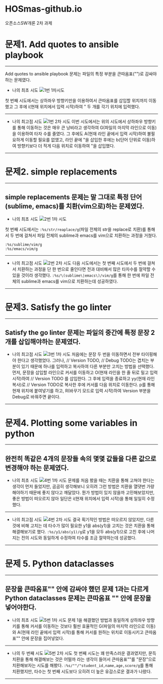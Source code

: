 # HOSmas-github.io
오픈소스SW개론 2차 과제

# 문제1. Add quotes to ansible playbook
-------------------------------------
Add quotes to ansible playbook 문제는 파일의 특정 부분을 큰따옴표("")로 감싸야 하는 문제였다.

+ 나의 최초 시도
![1번 1차시도](https://user-images.githubusercontent.com/94365974/144589181-ff377111-767d-4346-9262-2471a990783b.gif)

첫 번째 시도에서는 상하좌우 방향키만을 이용하여서 큰따옴표를 삽입할 위치까지 이동했고 그 후에 i(현재 위치에서 입력 시작)하여 " 두 개를 각기 위치에 입력했다.

----------------------------------------
+ 나의 최고점 시도
![1번 2차 시도](https://user-images.githubusercontent.com/94365974/144589376-c1024039-d9ff-4d63-9e57-ec4bc38ec181.gif)
 이번 시도에서는 위의 시도에서 상하좌우 방향키를 통해 이동하는 것은 매우 큰 낭비라고 생각하여 G(파일의 마지막 라인으로 이동)을 이용하여 타자 수를 줄였다.
 그 후에도 A(현재 라인 끝에서 입력 시작)하여 불필요하게 이동할 필요를 없앴고, 라인 끝에 "을 삽입한 후에는 b(단어 단위로 이동)하여 방향키보다 더 적게 다음 위치로 이동하여 "을 삽입했다.
 ----------------------------------------
 
 # 문제2. simple replacements
 ---------------------------
 simple replacements 문제는 말 그대로 특정 단어(sublime, emacs)를 치환(vim으로)하는 문제였다.
 -------------------------
 + 나의 최초 시도
 ![2번 1차 시도](https://user-images.githubusercontent.com/94365974/144591618-878c2a60-c6d3-4e2f-b3e3-7971a570e0f3.gif)

첫 번째 시도에서는 `:%s/str/reaplace/g`(파일 전체의 str을 replace로 치환)를 통해서 두 번에 걸쳐서 파일 전체의 sublime과 emacs를 vim으로 치환하는 과정을 거쳤다.
```
:%s/sublime/vim/g 
:%s/emacs/vim/g
```
---------------------
+ 나의 최고점 시도
![2번 2차 시도](https://user-images.githubusercontent.com/94365974/144591827-7d35c2fe-7c30-4a4d-ab38-349668a34873.gif)
다음 시도에서는 첫 번째 시도에서 두 번에 걸쳐서 치환하는 과정을 단 한 번으로 줄인다면 전과 대비해서 많은 타자수를 절약할 수 있을 것이라 생각했다.
`:%s/\(sublime\|emacs\)/vim/g`를 통해 한 번에 파일 전체의 sublime과 emacs를 vim으로 치환하는데 성공하였다.
------------------------
# 문제3.  Satisfy the go linter
------------------------
 Satisfy the go linter 문제는 파일의 중간에 특정 문장 2개를 삽입해야하는 문제였다.
 ---------------
  + 나의 최고점 시도
![3번 1차 시도](https://user-images.githubusercontent.com/94365974/144592646-ed939b3b-6e78-4c7c-8d3d-2a35a8aa69cc.gif)
처음에는 문장 두 번을 이동하면서 전부 타이핑해야 한다고 생각했었다.
그러나, // Version TODO, // Debug TODO는 겹치는 부분이 있기 때문에 하나를 입력하고 복사하여 다른 부분만 고치는 방법을 선택했다.
먼저, 문장을 삽입할 라인으로 커서를 이동하고 O(현재 라인을 한 줄 뒤로 밀고 입력 시작)하여 // Version TODO 를 삽입한다.
그 후에 입력을 종료하고 yy(현재 라인 복사)로 // Version TODO로 복사한 후에 커서를 다음 위치로 이동한다.
p를 통해 현재 위치에 붙여넣기를 하고, R(바꾸기 모드로 입력 시작)하여 Version 부분을 Debug로 바꿔주면 끝이다.
----------------
# 문제4. Plotting some variables in python
----------------
완전히 똑같은 4개의 문장들 속의 몇몇 값들을 다른 값으로 변경해야 하는 문제였다. 
----------------
+ 나의 최초 시도
![4번 1차 시도](https://user-images.githubusercontent.com/94365974/144593537-29789191-94e7-4d60-ae7d-b521a3bbc200.gif)
문제를 처음 봤을 때는 치환을 통해 고쳐야 한다는 생각이 먼저 들었지만, 곰곰히 생각해보니 오히려 그런 방법은 치환을 열댓번 가량 해야하기 때문에 좋지 않다고 깨달았다.
뭔가 방법이 있지 않을까 고민해보았지만, 좋은 방법이 떠오르지 않아 일단은 i(현재 위치에서 입력 시작)을 통해 일일히 수정했다.
----------------
 + 나의 최고점 시도
 ![4번 2차 시도](https://user-images.githubusercontent.com/94365974/144594238-bba543cd-f935-47c9-a25f-4614f4e6b1f4.gif)
결국 획기적인 방법은 떠오르지 않았지만, 다른 것에 비해 고치는 데 타수가 많이 필요한 y1을 abs(y1)을 고치는 것은 치환을 통해 해결해보기로 했다.
`:%s/y1/abs(y1)/g`로 y1을 모두 abs(y1)으로 고친 후에 나머지는 전의 시도와 동일하게 수정하여 타수를 조금 절약하는데 성공했다.
-----------------
# 문제 5. Python dataclasses
---------------------
문장을 큰따옴표"" 안에 감싸야 했던 문제 1과는 다르게 Python dataclasses 문제는 큰따옴표 "" 안에 문장을 넣어야한다.
------------------------
+ 나의 최초 시도
![5번 1차 시도](https://user-images.githubusercontent.com/94365974/144595447-2a9d8ded-0f0b-453f-916f-8a29cbff9815.gif)
문제 1을 해결했던 방법과 동일하게 상하좌우 방향키를 통해 커서를 이동하는 것보다 훨씬 효율적인 G(파일의 마지막 라인으로 이동)와 A(현재 라인 끝에서 입력 시작)를 통해 커서를 원하는 위치로 이동시키고 큰따옴표"" 안에 문장을 집어넣었다.
----------------------
+ 나의 두 번째 시도
![5번 2차 시도](https://user-images.githubusercontent.com/94365974/144594952-64b5787a-5bee-4cb2-b6e5-3fef0b3306a9.gif)
첫 번째 시도는 꽤 만족스러운 결과였지만, 문득 치환을 통해 해결해보는 것은 어떨까 라는 생각이 들어서 큰따옴표""를 "문장"으로 치환해보자는 시도를 해봤다.
`:%s/""/"student_id,name,age,score/g`를 통해 치환했지만, 타수는 첫 번째 시도보다 오히려 더 높은 유감스로운 결과가 나왔다.
-----------------------
